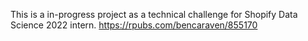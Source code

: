 This is a in-progress project as a technical challenge for Shopify Data Science 2022 intern.
https://rpubs.com/bencaraven/855170
